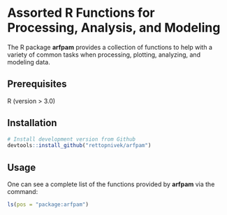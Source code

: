 # Assorted R Functions for Processing, Analysis, and Modeling

The R package **arfpam** provides a collection of functions to help with a variety of common tasks when processing, plotting, analyzing, and modeling data.

## Prerequisites

R (version > 3.0)

## Installation

```r
# Install development version from Github
devtools::install_github("rettopnivek/arfpam")
```

## Usage

One can see a complete list of the functions provided by **arfpam** via the command:

```r
ls(pos = "package:arfpam")
```

